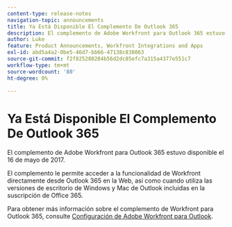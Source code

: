 ```yaml
---
content-type: release-notes
navigation-topic: announcements
title: Ya Está Disponible El Complemento De Outlook 365
description: El complemento de Adobe Workfront para Outlook 365 estuvo disponible el 16 de mayo de 2017.
author: Luke
feature: Product Announcements, Workfront Integrations and Apps
exl-id: abd5a4a2-0be5-46d7-bb66-47138c838063
source-git-commit: f2f825280204b56d2dc85efc7a315a4377e551c7
workflow-type: tm+mt
source-wordcount: '80'
ht-degree: 0%

---
```


# Ya Está Disponible El Complemento De Outlook 365

El complemento de Adobe Workfront para Outlook 365 estuvo disponible el 16 de mayo de 2017.

El complemento le permite acceder a la funcionalidad de Workfront directamente desde Outlook 365 en la Web, así como cuando utiliza las versiones de escritorio de Windows y Mac de Outlook incluidas en la suscripción de Office 365.

Para obtener más información sobre el complemento de Workfront para Outlook 365, consulte [Configuración de Adobe Workfront para Outlook](../../workfront-integrations-and-apps/using-workfront-with-outlook/set-up-workfront-for-outlook.md).
